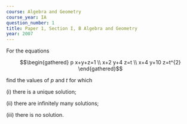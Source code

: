 ```yaml
---
course: Algebra and Geometry
course_year: IA
question_number: 1
title: Paper 1, Section I, B Algebra and Geometry
year: 2007
---
```




For the equations

$$\begin{gathered}
p x+y+z=1 \\
x+2 y+4 z=t \\
x+4 y+10 z=t^{2}
\end{gathered}$$

find the values of $p$ and $t$ for which

(i) there is a unique solution;

(ii) there are infinitely many solutions;

(iii) there is no solution.